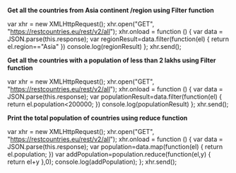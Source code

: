 **Get all the countries from Asia continent /region using Filter function**

var xhr = new XMLHttpRequest();
xhr.open("GET", "https://restcountries.eu/rest/v2/all");
xhr.onload = function () {
 var data = JSON.parse(this.response);
  var regionResult=data.filter(function(el)
{
    return el.region=="Asia"
})
console.log(regionResult)
};
xhr.send();

**Get all the countries with a population of less than 2 lakhs using Filter function**

var xhr = new XMLHttpRequest();
xhr.open("GET", "https://restcountries.eu/rest/v2/all");
xhr.onload = function () {
 var data = JSON.parse(this.response);
  var populationResult=data.filter(function(el)
{
    return el.population<200000;
})
console.log(populationResult)
};
xhr.send();

**Print the total population of countries using reduce function**

var xhr = new XMLHttpRequest();
xhr.open("GET", "https://restcountries.eu/rest/v2/all");
xhr.onload = function () {
 var data = JSON.parse(this.response);
  var population=data.map(function(el)
{
    return el.population;
})
 var addPopulation=population.reduce(function(el,y)
    {
 return el+y
    },0);
    console.log(addPopulation);
};
xhr.send();
